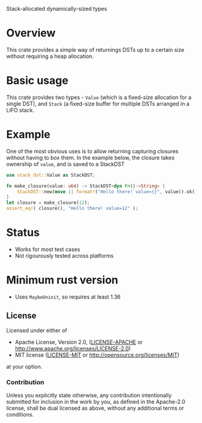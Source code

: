 Stack-allocated dynamically-sized types

# Overview
This crate provides a simple way of returnings DSTs up to a certain size without requiring a heap allocation.

# Basic usage
This crate provides two types - `Value` (which is a fixed-size allocation for a single DST), and `Stack` (a fixed-size buffer
for multiple DSTs arranged in a LIFO stack.

# Example
One of the most obvious uses is to allow returning capturing closures without having to box them. In the example below, the closure
takes ownership of `value`, and is saved to a StackDST
```rust
use stack_dst::Value as StackDST;

fn make_closure(value: u64) -> StackDST<dyn Fn()->String> {
    StackDST::new(move || format!("Hello there! value={}", value)).ok().expect("Closure doesn't fit")
}
let closure = make_closure(12);
assert_eq!( closure(), "Hello there! value=12" );
```

# Status
- Works for most test cases
- Not rigourously tested across platforms

# Minimum rust version
- Uses `MaybeUninit`, so requires at least 1.36

## License

Licensed under either of

 * Apache License, Version 2.0, ([LICENSE-APACHE](LICENSE-APACHE) or http://www.apache.org/licenses/LICENSE-2.0)
 * MIT license ([LICENSE-MIT](LICENSE-MIT) or http://opensource.org/licenses/MIT)

at your option.

### Contribution

Unless you explicitly state otherwise, any contribution intentionally
submitted for inclusion in the work by you, as defined in the Apache-2.0
license, shall be dual licensed as above, without any additional terms or
conditions.
